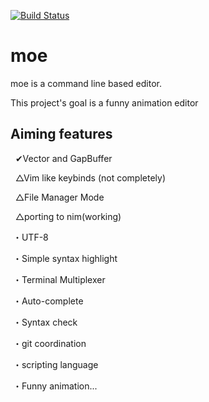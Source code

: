 [![Build Status](https://travis-ci.org/fox0430/moe.svg?branch=port-to-nim)](https://travis-ci.org/fox0430/moe)

moe
===

moe is a command line based editor.

This project's goal is a funny animation editor

## Aiming features ##

   ✔Vector and GapBuffer

   △Vim like keybinds (not completely)

   △File Manager Mode
  
   △porting to nim(working)

  ・UTF-8

  ・Simple syntax highlight

  ・Terminal Multiplexer
  
  ・Auto-complete

  ・Syntax check

  ・git coordination

  ・scripting language
  
  ・Funny animation...
